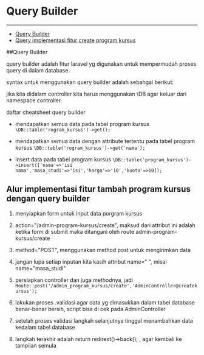 # Query Builder

---

- [Query Builder](#section-1)
- [Query implementasi fitur create program kursus](#section-2)

<a name="section-1"></a>
##Query Builder

query builder adalah fitur laravel yg digunakan untuk mempermudah proses query di dalam database.

syntax untuk menggunakan query builder adalah sebahgai berikut:

jika kita didalam controller kita harus menggunakan \DB agar keluar dari namespace controller.

daftar cheatsheet query builder
- mendapatkan semua data pada tabel program kursus
    ` \DB::table('rogram_kursus')->get(); `

- mendapatkan semua data dengan attribute tertentu pada tabel program kursus
    ` \DB::table('rogram_kursus')->get('nama'); `

- insert data pada tabel program kursus
    ` \DB::table('program_kursus')->insert(['nama'=>'isi nama','masa_studi'=>'isi','harga'=>'10','kuota'=>10]); `

<a name="section-2"></a>
## Alur implementasi fitur tambah program kursus dengan query builder

1. menyiapkan form untuk input data porgram kursus
2. action="/admin-program-kursus/create", maksud dari attribut ini adalah ketika form di submit maka ditangani oleh route admin-program-kursus/create
3. method="POST", menggunakan method post untuk mengirimkan data
4. jangan lupa setiap inputan kita kasih attribut name=" ", misal name="masa_studi"
5. persiapkan controller dan juga methodnya, jadi 
    ` Route::post('/admin_program_kursus/create','AdminController@createkursus'); `

6. lakukan proses .validasi agar data yg dimasukkan dalam tabel database benar-benar bersih, script bisa di cek pada AdminController
7. setelah proses validasi langkah selanjutnya tinggal menambahkan data kedalam tabel database
8. langkah terakhir adalah return redirext()->back(); , agar kembali ke tampilan semula